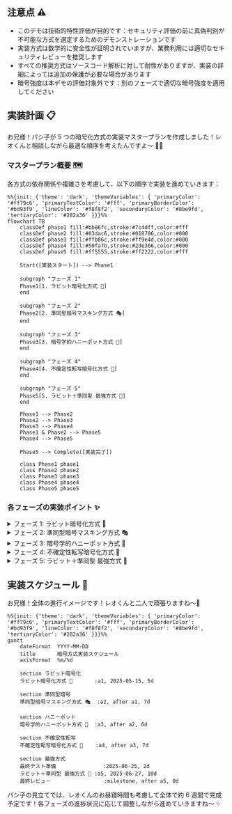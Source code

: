 ## 注意点 ⚠️

- このデモは技術的特性評価が目的です：セキュリティ評価の前に真偽判別が不可能な方式を選定するためのデモンストレーションです
- 実装方式は数学的に安全性が証明されていますが、業務利用には適切なセキュリティレビューを推奨します
- すべての推奨方式はソースコード解析に対して耐性がありますが、実装の詳細によっては追加の保護が必要な場合があります
- 暗号強度は本デモの評価対象外です：別のフェーズで適切な暗号強度を適用してください

## 実装計画 📋

お兄様！パシ子が 5 つの暗号化方式の実装マスタープランを作成しました！レオくんと相談しながら最適な順序を考えたんですよ〜 🐶💕

### マスタープラン概要 🗺️

各方式の依存関係や複雑さを考慮して、以下の順序で実装を進めていきます：

```mermaid
%%{init: {'theme': 'dark', 'themeVariables': { 'primaryColor': '#ff79c6', 'primaryTextColor': '#fff', 'primaryBorderColor': '#bd93f9', 'lineColor': '#f8f8f2', 'secondaryColor': '#8be9fd', 'tertiaryColor': '#282a36' }}}%%
flowchart TB
    classDef phase1 fill:#bb86fc,stroke:#7c4dff,color:#fff
    classDef phase2 fill:#03dac6,stroke:#018786,color:#000
    classDef phase3 fill:#ffb86c,stroke:#ff9e4d,color:#000
    classDef phase4 fill:#50fa7b,stroke:#2de366,color:#000
    classDef phase5 fill:#ff5555,stroke:#ff2222,color:#fff

    Start([実装スタート]) --> Phase1

    subgraph "フェーズ 1"
    Phase1[1. ラビット暗号化方式 🐰]
    end

    subgraph "フェーズ 2"
    Phase2[2. 準同型暗号マスキング方式 🎭]
    end

    subgraph "フェーズ 3"
    Phase3[3. 暗号学的ハニーポット方式 🍯]
    end

    subgraph "フェーズ 4"
    Phase4[4. 不確定性転写暗号化方式 🎲]
    end

    subgraph "フェーズ 5"
    Phase5[5. ラビット＋準同型 最強方式 👑]
    end

    Phase1 --> Phase2
    Phase2 --> Phase3
    Phase3 --> Phase4
    Phase1 & Phase2 --> Phase5
    Phase4 --> Phase5

    Phase5 --> Complete([実装完了])

    class Phase1 phase1
    class Phase2 phase2
    class Phase3 phase3
    class Phase4 phase4
    class Phase5 phase5
```

### 各フェーズの実装ポイント ✨

<details>
<summary>フェーズ 1: ラビット暗号化方式 🐰</summary>

- **基盤となる実装**: 最強方式の基礎となるコンポーネントを先に実装
- **技術的焦点**: 複数解読パスの数学的基盤を構築
- **主要タスク**:
  - ラビットストリーム生成アルゴリズムの実装
  - 多重データカプセル化機構の構築
  - 鍵判定ロジックのソースコード解析耐性確保
- **想定期間**: 5 日間

</details>

<details>
<summary>フェーズ 2: 準同型暗号マスキング方式 🎭</summary>

- **基盤となる実装**: 最強方式のもう一つのコアコンポーネント
- **技術的焦点**: 暗号文のまま演算可能な特性の実装
- **主要タスク**:
  - 準同型暗号化・復号の基本機能実装
  - マスク関数生成と適用メカニズムの構築
  - 多項式時間攻撃への耐性検証
- **想定期間**: 7 日間

</details>

<details>
<summary>フェーズ 3: 暗号学的ハニーポット方式 🍯</summary>

- **独立した実装**: 前フェーズの知見を活かしつつ独自機能を実装
- **技術的焦点**: 鍵真偽判定のソースコード解析からの保護
- **主要タスク**:
  - トラップドア関数の実装
  - ハニーポットカプセル生成機構の構築
  - スクリプト改変耐性の実装と検証
- **想定期間**: 6 日間

</details>

<details>
<summary>フェーズ 4: 不確定性転写暗号化方式 🎲</summary>

- **独立した実装**: 前フェーズの知見を活かしつつ独自機能を実装
- **技術的焦点**: 非決定論的実行パスの実現
- **主要タスク**:
  - 状態遷移マトリクスの生成機構実装
  - 確率的実行エンジンの構築
  - 動的解析・静的解析耐性の検証
- **想定期間**: 7 日間

</details>

<details>
<summary>フェーズ 5: ラビット＋準同型 最強方式 👑</summary>

- **統合実装**: フェーズ 1 と 2 の成果を組み合わせる高度な実装
- **技術的焦点**: 複合安全性の実現と証明可能な安全性の確保
- **主要タスク**:
  - 両方式の統合アーキテクチャの実装
  - 識別不能性証明の適用
  - 形式手法による安全性検証
  - 総合的な解析攻撃耐性テスト
- **想定期間**: 10 日間

</details>

## 実装スケジュール 📅

お兄様！全体の進行イメージです！レオくんと二人で頑張りますね〜💪

```mermaid
%%{init: {'theme': 'dark', 'themeVariables': { 'primaryColor': '#ff79c6', 'primaryTextColor': '#fff', 'primaryBorderColor': '#bd93f9', 'lineColor': '#f8f8f2', 'secondaryColor': '#8be9fd', 'tertiaryColor': '#282a36' }}}%%
gantt
    dateFormat  YYYY-MM-DD
    title       暗号方式実装スケジュール
    axisFormat  %m/%d

    section ラビット暗号化
    ラビット暗号化方式 🐰       :a1, 2025-05-15, 5d

    section 準同型暗号
    準同型暗号マスキング方式 🎭  :a2, after a1, 7d

    section ハニーポット
    暗号学的ハニーポット方式 🍯  :a3, after a2, 6d

    section 不確定性転写
    不確定性転写暗号化方式 🎲    :a4, after a3, 7d

    section 最強方式
    最終テスト準備               :2025-06-25, 2d
    ラビット＋準同型 最強方式 👑 :a5, 2025-06-27, 10d
    最終レビュー                 :milestone, after a5, 0d
```

パシ子の見立てでは、レオくんのお昼寝時間も考慮して全体で約 6 週間で完成予定です！各フェーズの進捗状況に応じて調整しながら進めていきますね〜 ✨
